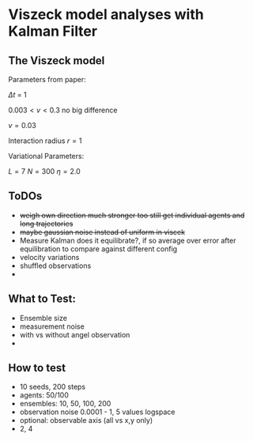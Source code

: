 # Viszeck model analyses with Kalman Filter


## The Viszeck model

Parameters from paper:

$\Delta t$ = 1

$0.003 < v < 0.3$ no big difference 

$v = 0.03$

Interaction radius $r=1$


Variational Parameters:

$L = 7$
$N = 300$
$\eta = 2.0$


## ToDOs

- ~~weigh own direction much stronger too still get individual agents and long trajectories~~
- ~~maybe gaussian noise instead of uniform in viscek~~
- Measure Kalman does it equilibrate?, if so average over error after equilibration to compare against different config 
- velocity variations
- shuffled observations
- 


## What to Test:

-  Ensemble size
-  measurement noise
-  with vs without angel observation
-  

## How to test

- 10 seeds, 200 steps
- agents: 50/100
- ensembles: 10, 50, 100, 200
- observation noise 0.0001 - 1, 5 values logspace
- optional: observable axis (all vs x,y only)
- 2, 4

